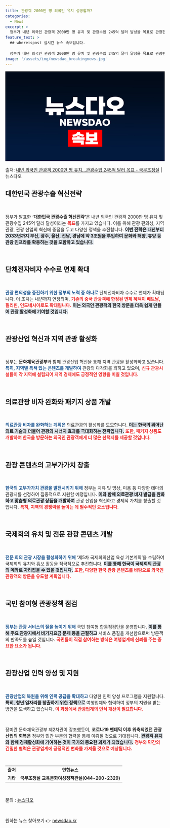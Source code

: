 ```yaml
---
title: 관광객 2000만 명 외국인 유치 성공할까?
categories:
  - News
excerpt: >
  정부가 내년 외국인 관광객 2000만 명 유치 및 관광수입 245억 달러 달성을 목표로 관광편의, 지역관광,…
feature_text: >
  ## whereispost 실시간 뉴스 속보입니다.

  정부가 내년 외국인 관광객 2000만 명 유치 및 관광수입 245억 달러 달성을 목표로 관광편의, 지역관광,…
image: '/assets/img/newsdao_breakingnews.jpg'
---
```


![뉴스다오 속보](/assets/img/newsdao_breakingnews.jpg)

<p>출처: <a href="https://newsdao.kr/2765" rel="dofollow">내년 외국인 관광객 2000만 명 유치…관광수입 245억 달러 목표 - 국무조정실</a> | 뉴스다오</p>

<h2 data-ke-size="size26">대한민국 관광수출 혁신전략</h2>

<p data-ke-size="size16">&nbsp;</p>

정부가 발표한 <b>‘대한민국 관광수출 혁신전략’</b>은 내년 외국인 관광객 2000만 명 유치 및 관광수입 245억 달러 달성이라는 <b><span style="color: #ee2323;">목표</span></b>를 가지고 있습니다. 이를 위해 관광 편의성, 지역 관광, 관광 산업의 혁신에 중점을 두고 다양한 정책을 추진합니다. <b><span style="background-color: #21538527;">이번 전략은 내년부터 2033년까지 부산, 광주, 울산, 전남, 경남에 약 3조원을 투입하여 문화와 해양, 휴양 등 관광 인프라를 확충하는 것을 포함하고 있습니다.</span></b> 

<p data-ke-size="size16">&nbsp;</p>

<h2 data-ke-size="size26">단체전자비자 수수료 면제 확대</h2>

<p data-ke-size="size16">&nbsp;</p>

<b><span style="color: #1a5490;">관광 편의성을 증진하기 위한 정부의 노력 중 하나로</span></b> 단체전자비자 수수료 면제가 확대됩니다. 이 조치는 내년까지 연장되며, <b><span style="color: #ee2323;">기존의 중국 관광객에 한정된 면제 혜택이 베트남, 필리핀, 인도네시아로도 확대됩니다.</span></b> <b><span style="background-color: #21538527;">이는 외국인 관광객의 한국 방문을 더욱 쉽게 만들어 관광 활성화에 기여할 것입니다.</span></b> 

<p data-ke-size="size16">&nbsp;</p>

<h2 data-ke-size="size26">관광산업 혁신과 지역 관광 활성화</h2>

<p data-ke-size="size16">&nbsp;</p>

정부는 <b>문화체육관광부</b>와 함께 관광산업 혁신을 통해 지역 관광을 활성화하고 있습니다. <b><span style="color: #1a5490;">특히, 지역별 특색 있는 콘텐츠를 개발하여</span></b> 관광의 다각화를 꾀하고 있으며, <b><span style="color: #ee2323;">신규 관광시설들이 각 지역에 설립되어 지역 경제에도 긍정적인 영향을 미칠 것입니다.</span></b> 

<p data-ke-size="size16">&nbsp;</p>

<h2 data-ke-size="size26">의료관광 비자 완화와 패키지 상품 개발</h2>

<p data-ke-size="size16">&nbsp;</p>

<b><span style="color: #1a5490;">의료관광 비자를 완화하는 계획은</span></b> 의료관광의 활성화를 도모합니다. <b><span style="background-color: #21538527;">이는 한국의 뛰어난 의료 기술과 더불어 관광의 시너지 효과를 극대화하는 전략입니다.</span></b> <b><span style="color: #ee2323;">또한, 패키지 상품도 개발하여 한국을 방문하는 외국인 관광객에게 더 많은 선택지를 제공할 것입니다.</span></b> 

<p data-ke-size="size16">&nbsp;</p>

<h2 data-ke-size="size26">관광 콘텐츠의 고부가가치 창출</h2>

<p data-ke-size="size16">&nbsp;</p>

<b><span style="color: #1a5490;">한국의 고부가가치 관광을 발전시키기 위해</span></b> 정부는 치유 및 명상, 미용 등 다양한 테마의 관광지를 선정하여 집중적으로 지원할 예정입니다. <b><span style="background-color: #21538527;">이와 함께 의료관광 비자 발급을 완화하고 맞춤형 의료관광 상품을 개발하여</span></b> 관광 산업을 혁신하고 경제적 가치를 창출할 것입니다. <b><span style="color: #ee2323;">특히, 지역의 경쟁력을 높이는 데 필수적인 요소입니다.</span></b> 

<p data-ke-size="size16">&nbsp;</p>

<h2 data-ke-size="size26">국제회의 유치 및 전문 관광 콘텐츠 개발</h2>

<p data-ke-size="size16">&nbsp;</p>

<b><span style="color: #1a5490;">전문 회의 관광 시장을 활성화하기 위해</span></b> ‘제5차 국제회의산업 육성 기본계획’을 수립하여 국제회의 유치와 홍보 활동을 적극적으로 추진합니다. <b><span style="background-color: #21538527;">이를 통해 한국이 국제회의 관광의 메카로 자리잡을 수 있을 것입니다.</span></b> <b><span style="color: #ee2323;">또한, 다양한 한국 관광 콘텐츠를 바탕으로 외국인 관광객의 방문을 유도할 계획입니다.</span></b> 

<p data-ke-size="size16">&nbsp;</p>

<h2 data-ke-size="size26">국민 참여형 관광정책 점검</h2>

<p data-ke-size="size16">&nbsp;</p>

<b><span style="color: #1a5490;">정부는 관광 서비스의 질을 높이기 위해</span></b> 국민 참여형 합동점검단을 운영합니다. <b><span style="background-color: #21538527;">이를 통해 주요 관광지에서 바가지요금 문제 등을 근절하고</span></b> 서비스 품질을 개선함으로써 방문객의 만족도를 높일 것입니다. <b><span style="color: #ee2323;">국민들이 직접 참여하는 방식은 여행업계에 신뢰를 주는 중요한 요소가 됩니다.</span></b> 

<p data-ke-size="size16">&nbsp;</p>

<h2 data-ke-size="size26">관광산업 인력 양성 및 지원</h2>

<p data-ke-size="size16">&nbsp;</p>

<b><span style="color: #1a5490;">관광산업의 복원을 위해 인력 공급을 확대하고</span></b> 다양한 인력 양성 프로그램을 지원합니다. <b><span style="background-color: #21538527;">특히, 청년 일자리를 창출하기 위한 정책으로</span></b> 여행업체와 협력하여 정부의 지원을 받는 방안을 모색하고 있습니다. <b><span style="color: #ee2323;">이 과정에서 관광업계의 인식 개선이 필요합니다.</span></b> 

<p data-ke-size="size16">&nbsp;</p>

장미란 문화체육관광부 제2차관이 강조했듯이, <b>코로나19 팬데믹 이후 위축되었던 관광산업의 회복은</b> 정부와 민간 부문의 협력을 통해 이뤄질 것으로 기대됩니다. <b><span style="background-color: #21538527;">관광객 유치와 함께 경제활성화에 기여하는 것이 국가의 중요한 과제가 되었습니다.</span></b> <b><span style="color: #ee2323;">정부와 민간의 긴밀한 협력은 관광업계에 긍정적인 변화를 가져올 것으로 예상됩니다.</span></b> 

<p data-ke-size="size16">&nbsp;</p>

<table>
<tr>
<td style="text-align: center; height: 17px;"><b>출처</b></td>
<td style="text-align: center; height: 17px;"><b>연합뉴스</b></td>
</tr>
<tr>
<td style="text-align: center; height: 17px;"><b>기타</b></td>
<td style="text-align: center; height: 17px;"><b>국무조정실 교육문화여성정책관실(044-200-2329)</b></td>
</tr>
</table>

<p data-ke-size="size16">&nbsp;</p>

<div>
문의 : <a href="https://newsdao.kr/2765" target="_blank">뉴스다오</a>
</div>

<p data-ke-size="size16">&nbsp;</p> 

원하는 뉴스 찾아보기 👉 <a href="https://newsdao.kr" rel="dofollow">newsdao.kr</a>


